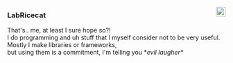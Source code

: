 [<img align="right" src="https://github.com/mkukiro/mkukiro/blob/515a6c20b2dff41d2ff924d58bff571ad89db409/w-removebg-preview%20(1).png" width="22" height="22">](https://github.com/mkukiro)

### LabRicecat
That's.. me, at least I sure hope so?!  
I do programming and uh stuff that I myself consider not to be very useful. Mostly I make libraries or frameworks,  
but using them is a commitment, I'm telling you \**evil laugher\**
